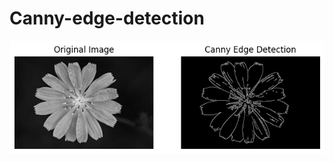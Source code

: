 # Canny-edge-detection
![Example](https://github.com/mahan-salami/Canny-edge-detection/blob/main/edge%20detection.png)
